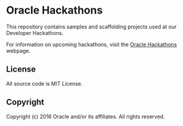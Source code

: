 Oracle Hackathons
=====
This repository contains samples and scaffolding projects used at our Developer Hackathons.

For information on upcoming hackathons, visit the [Oracle Hackathons](www.oracle.com/us/corporate/events/hackathons/index.html) webpage.

## License
All source code is MIT License.

## Copyright
Copyright (c) 2016 Oracle and/or its affiliates. All rights reserved.
